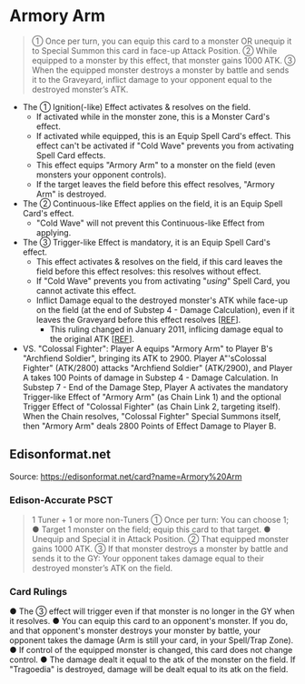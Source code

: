 # Armory Arm

> ① Once per turn, you can equip this card to a monster OR unequip it to Special Summon this card in face-up Attack Position. ② While equipped to a monster by this effect, that monster gains 1000 ATK. ③ When the equipped monster destroys a monster by battle and sends it to the Graveyard, inflict damage to your opponent equal to the destroyed monster’s ATK.

*   The ① Ignition(-like) Effect activates & resolves on the field.
    *   If activated while in the monster zone, this is a Monster Card's effect.
    *   If activated while equipped, this is an Equip Spell Card's effect. This effect can't be activated if "Cold Wave" prevents you from activating Spell Card effects.
    *   This effect equips "Armory Arm" to a monster on the field (even monsters your opponent controls).
    *   If the target leaves the field before this effect resolves, "Armory Arm" is destroyed.
*   The ② Continuous-like Effect applies on the field, it is an Equip Spell Card's effect.
    *   "Cold Wave" will not prevent this Continuous-like Effect from applying.
*   The ③ Trigger-like Effect is mandatory, it is an Equip Spell Card's effect.
    *   This effect activates & resolves on the field, if this card leaves the field before this effect resolves: this resolves without effect.
    *   If "Cold Wave" prevents you from activating "_using_" Spell Card, you cannot activate this effect.
    *   Inflict Damage equal to the destroyed monster's ATK while face-up on the field (at the end of Substep 4 - Damage Calculation), even if it leaves the Graveyard before this effect resolves \[[REF](https://yugiohblog.konami.com/2010/05/top-4-feature-match-andrew-fredella-vs-steven-harris/)\].
        *   This ruling changed in January 2011, inflicing damage equal to the original ATK \[[REF](https://www.pojo.biz/board/showpost.php?p=20342358&postcount=3)\].
*   VS. "Colossal Fighter": Player A equips "Armory Arm" to Player B's "Archfiend Soldier", bringing its ATK to 2900. Player A"'sColossal Fighter" (ATK/2800) attacks "Archfiend Soldier" (ATK/2900), and Player A takes 100 Points of damage in Substep 4 - Damage Calculation. In Substep 7 - End of the Damage Step, Player A activates the mandatory Trigger-like Effect of "Armory Arm" (as Chain Link 1) and the optional Trigger Effect of "Colossal Fighter" (as Chain Link 2, targeting itself). When the Chain resolves, "Colossal Fighter" Special Summons itself, then "Armory Arm" deals 2800 Points of Effect Damage to Player B.

## Edisonformat.net

Source: https://edisonformat.net/card?name=Armory%20Arm

### Edison-Accurate PSCT

> 1 Tuner + 1 or more non-Tuners
> ① Once per turn: You can choose 1; ● Target 1 monster on the field; equip this card to that target.
> ● Unequip and Special it in Attack Position.
> ② That equipped monster gains 1000 ATK.
> ③ If that monster destroys a monster by battle and sends it to the GY:
> Your opponent takes damage equal to their destroyed monster’s ATK on the field.

### Card Rulings

● The ③ effect will trigger even if that monster is no longer in the GY when it resolves.
● You can equip this card to an opponent's monster. If you do, and that opponent's monster destroys your monster by battle, your opponent takes the damage (Arm is still your card, in your Spell/Trap Zone).
● If control of the equipped monster is changed, this card does not change control.
● The damage dealt it equal to the atk of the monster on the field.
If "Tragoedia" is destroyed, damage will be dealt equal to its atk on the field.
            